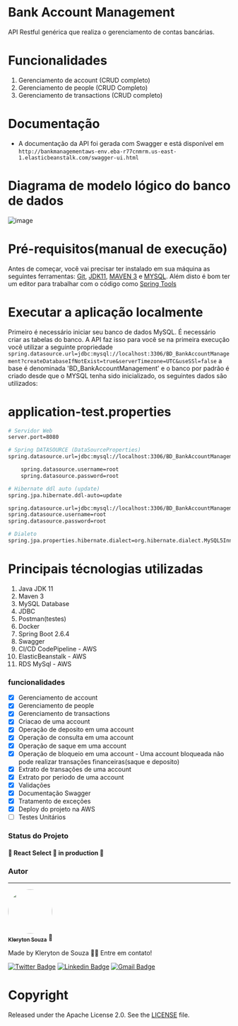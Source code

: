 # Bank Account Management
API Restful genérica que realiza o gerenciamento de contas bancárias.

# Funcionalidades
1. Gerenciamento de account (CRUD completo)
2. Gerenciamento de people (CRUD Completo)
3. Gerenciamento de transactions (CRUD completo)

# Documentação
*  A documentação da API foi gerada com Swagger e está disponível em ```http://bankmanagementaws-env.eba-r77cnmrm.us-east-1.elasticbeanstalk.com/swagger-ui.html```

# Diagrama de modelo lógico do banco de dados
![image](https://user-images.githubusercontent.com/97842444/170992159-d464df7b-c452-4cbe-ab04-13ea87b4b232.png)

# Pré-requisitos(manual de execução)
Antes de começar, você vai precisar ter instalado em sua máquina as seguintes ferramentas:
[Git](https://git-scm.com), [JDK11](https://www.oracle.com/java/technologies/downloads/#java11), [MAVEN 3](https://maven.apache.org/index.html) e [MYSQL](https://www.mysql.com/downloads/). 
Além disto é bom ter um editor para trabalhar com o código como [Spring Tools](https://spring.io/tools)

# Executar a aplicação localmente
Primeiro é necessário iniciar seu banco de dados MySQL. É necessário criar as tabelas do banco. A API faz isso para você se na primeira execução você utilizar a seguinte propriedade ```spring.datasource.url=jdbc:mysql://localhost:3306/BD_BankAccountManagement?createDatabaseIfNotExist=true&serverTimezone=UTC&useSSl=false``` a base é denominada 'BD_BankAccountManagement' e o banco por padrão é criado desde que o MYSQL tenha sido inicializado, os seguintes dados são utilizados:

# application-test.properties
```bash
# Servidor Web
server.port=8080

# Spring DATASOURCE (DataSourceProperties)
spring.datasource.url=jdbc:mysql://localhost:3306/BD_BankAccountManagement?createDatabaseIfNotExist=true&serverTimezone=UTC&useSSl=false

	spring.datasource.username=root
	spring.datasource.password=root

# Hibernate ddl auto (update)
spring.jpa.hibernate.ddl-auto=update

spring.datasource.url=jdbc:mysql://localhost:3306/BD_BankAccountManagement?createDatabaseIfNotExist=true&serverTimezone=UTC&useSSl=false
spring.datasource.username=root
spring.datasource.password=root

# Dialeto
spring.jpa.properties.hibernate.dialect=org.hibernate.dialect.MySQL5InnoDBDialect
```
# Principais técnologias utilizadas
1. Java JDK 11
2. Maven 3
3. MySQL Database
4. JDBC
5. Postman(testes)
6. Docker
7. Spring Boot 2.6.4
8. Swagger 
9. CI/CD CodePipeline - AWS
10. ElasticBeanstalk - AWS
11. RDS MySql - AWS

### funcionalidades
- [x] Gerenciamento de account
- [x] Gerenciamento de people
- [x] Gerenciamento de transactions
- [X] Criacao de uma account
- [X] Operação de deposito em uma account
- [X] Operação de consulta em uma account
- [X] Operação de saque em uma account
- [X] Operação de bloqueio em uma account - Uma account bloqueada não pode realizar transações financeiras(saque e deposito)
- [X] Extrato de transações de uma account
- [X] Extrato por periodo de uma account
- [X] Validações
- [x] Documentação Swagger
- [x] Tratamento de exceções
- [X] Deploy do projeto na AWS
- [ ] Testes Unitários

### Status do Projeto
<h4 align="left"> 
	🚧  React Select 🚀 in production  🚧
</h4>

### Autor
---
<a href="https://github.com/klerytondev/">
 <img style="border-radius: 50%;" src="https://avatars.githubusercontent.com/klerytondev" width="100px;" alt=""/>
 <br />
 <sub><b>Kleryton Souza</b></sub></a> <a>🚀</a>

Made by Kleryton de Souza 👋🏽 Entre em contato!

[![Twitter Badge](https://img.shields.io/badge/-@SouzaKleryton-1ca0f1?style=flat-square&labelColor=1ca0f1&logo=twitter&logoColor=white&link=https://twitter.com/SouzaKleryton)](https://twitter.com/SouzaKleryton) [![Linkedin Badge](https://img.shields.io/badge/-kleryton-souza?style=flat-square&logo=Linkedin&logoColor=white&link=https://www.linkedin.com/in/kleryton-souza-a1733673/)](https://www.linkedin.com/in/kleryton-souza-a1733673/) 
[![Gmail Badge](https://img.shields.io/badge/kleryton.dev@gmail.com-c14438?style=flat-square&logo=Gmail&logoColor=white&link=mailto:kleryton.dev@gmail.com)](mailto:kleryton.dev@gmail.com)

# Copyright
Released under the Apache License 2.0. See the [LICENSE](https://github.com/codecentric/springboot-sample-app/blob/master/LICENSE) file.
